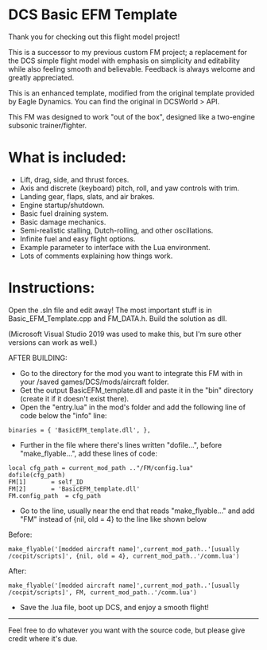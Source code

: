 # DCS Basic EFM Template
Thank you for checking out this flight model project!

This is a successor to my previous custom FM project; a replacement for the DCS simple flight model with emphasis on simplicity and editability while also feeling smooth and believable.
Feedback is always welcome and greatly appreciated.

This is an enhanced template, modified from the original template provided by Eagle Dynamics.
You can find the original in DCSWorld > API.

This FM was designed to work "out of the box", designed like a two-engine subsonic trainer/fighter.

# What is included:
- Lift, drag, side, and thrust forces.
- Axis and discrete (keyboard) pitch, roll, and yaw controls with trim.
- Landing gear, flaps, slats, and air brakes.
- Engine startup/shutdown.
- Basic fuel draining system.
- Basic damage mechanics.
- Semi-realistic stalling, Dutch-rolling, and other oscillations.
- Infinite fuel and easy flight options.
- Example parameter to interface with the Lua environment.
- Lots of comments explaining how things work.

# Instructions:

Open the .sln file and edit away! The most important stuff is in Basic_EFM_Template.cpp and FM_DATA.h. 
Build the solution as dll. 

(Microsoft Visual Studio 2019 was used to make this, but I'm sure other versions can work as well.)

AFTER BUILDING:
- Go to the directory for the mod you want to integrate this FM with in your /saved games/DCS/mods/aircraft folder.
- Get the output BasicEFM_template.dll and paste it in the "bin" directory (create it if it doesn't exist there).
- Open the "entry.lua" in the mod's folder and add the following line of code below the "info" line:
```
binaries = { 'BasicEFM_template.dll', },
```

- Further in the file where there's lines written "dofile...", before "make_flyable...", add these lines of code:

```
local cfg_path = current_mod_path .."/FM/config.lua"
dofile(cfg_path)
FM[1] 		= self_ID
FM[2] 		= 'BasicEFM_template.dll'
FM.config_path 	= cfg_path
```

- Go to the line, usually near the end that reads "make_flyable..." and add "FM" instead of {nil, old = 4} to the line like shown below

Before:
```
make_flyable('[modded aircraft name]',current_mod_path..'[usually /cocpit/scripts]', {nil, old = 4}, current_mod_path..'/comm.lua')
```

After:
```
make_flyable('[modded aircraft name]',current_mod_path..'[usually /cocpit/scripts]', FM, current_mod_path..'/comm.lua')
```

- Save the .lua file, boot up DCS, and enjoy a smooth flight!

---------------------------------------------------------------------

Feel free to do whatever you want with the source code, but please give credit where it's due.
